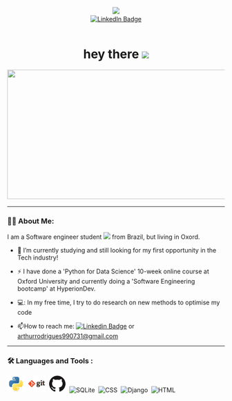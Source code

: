 <div id="header" align="center">
  <img src="https://media.giphy.com/media/M9gbBd9nbDrOTu1Mqx/giphy.gif" width="100"/>

<div id="badges">
  <a href="https://www.linkedin.com/in/arthur-rodrigues-ds/">
    <img src="https://img.shields.io/badge/LinkedIn-blue?style=for-the-badge&logo=linkedin&logoColor=white" alt="LinkedIn Badge"/>
  </a>
</div>
<img src="https://komarev.com/ghpvc/?username=arthurrdgs&style=flat-square&color=blue" alt=""/>
<h1>
  hey there
  <img src="https://media.giphy.com/media/hvRJCLFzcasrR4ia7z/giphy.gif" width="30px"/>
</h1>
<div align="center">
  <img src="https://media.giphy.com/media/L8K62iTDkzGX6/giphy.gif" width="600" height="300"/>
</div>
  </div>
 
---

### :man_technologist: About Me:
  
I am a Software engineer student <img src="https://media.giphy.com/media/WUlplcMpOCEmTGBtBW/giphy.gif" width="30">  from Brazil, but living in Oxord.

- :telescope: I’m currently studying and still looking for my first opportunity in the Tech industry!

- :zap: I have done a 'Python for Data Science' 10-week online course at Oxford University and currently doing a 'Software Engineering bootcamp' at HyperionDev.

- 💻: In my free time, I try to do research on new methods to optimise my code

- :mailbox:How to reach me:   [![Linkedin Badge](https://img.shields.io/badge/-kakbar-blue?style=flat&logo=Linkedin&logoColor=white)](https://www.linkedin.com/in/arthur-rodrigues-ds/) or arthurrodrigues990731@gmail.com

---

### :hammer_and_wrench: Languages and Tools :

<div>
  <img src="https://github.com/devicons/devicon/blob/master/icons/python/python-original.svg" title="Python" alt="Python" width="40" height="40"/>&nbsp;
  <img src="https://github.com/devicons/devicon/blob/master/icons/git/git-original-wordmark.svg" title="Git" alt="Git" width="40" height="40"/>&nbsp;
  <img src="https://github.com/devicons/devicon/blob/master/icons/github/github-original.svg" title="GitHub" alt="GitHub" width="40" height="40"/>&nbsp;
  <img scr="https://github.com/devicons/devicon/blob/master/icons/sqlite/sqlite-original-wordmark.svg" title="SQLite" alt="SQLite" widht="40" height="40"/>&nbsp;
  <img scr="https://github.com/devicons/devicon/blob/master/icons/css3/css3-original-wordmark.svg" title="CSS" alt="CSS" widht="40" height="40"/>&nbsp;
  <img scr="https://github.com/devicons/devicon/blob/master/icons/django/django-plain-wordmark.svg" title="Django" alt="Django" widht="40" height="40"/>&nbsp;
  <img scr="https://github.com/devicons/devicon/blob/master/icons/html5/html5-original-wordmark.svg" title="HTML" alt="HTML" widht="40" height="40"/>&nbsp;
</div>
